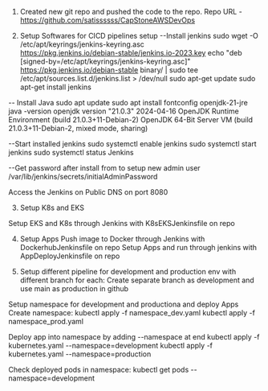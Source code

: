 1. Created new git repo and pushed the code to the repo.
Repo URL - https://github.com/satissssss/CapStoneAWSDevOps

2. Setup Softwares for CICD pipelines setup
--Install jenkins
sudo wget -O /etc/apt/keyrings/jenkins-keyring.asc \
  https://pkg.jenkins.io/debian-stable/jenkins.io-2023.key
echo "deb [signed-by=/etc/apt/keyrings/jenkins-keyring.asc]" \
  https://pkg.jenkins.io/debian-stable binary/ | sudo tee \
  /etc/apt/sources.list.d/jenkins.list > /dev/null
sudo apt-get update
sudo apt-get install jenkins

-- Install Java
sudo apt update
sudo apt install fontconfig openjdk-21-jre
java -version
openjdk version "21.0.3" 2024-04-16
OpenJDK Runtime Environment (build 21.0.3+11-Debian-2)
OpenJDK 64-Bit Server VM (build 21.0.3+11-Debian-2, mixed mode, sharing)

--Start installed jenkins
sudo systemctl enable jenkins
sudo systemctl start jenkins
sudo systemctl status Jenkins

--Get password after install from to setup new admin user
 /var/lib/jenkins/secrets/initialAdminPassword

Access the Jenkins on Public DNS on port 8080

3. Setup K8s and EKS

Setup EKS and K8s through Jenkins with K8sEKSJenkinsfile on repo

4. Setup Apps
Push image to Docker through Jenkins with DockerhubJenkinsfile on repo
Setup Apps and run through jenkins with AppDeployJenkinsfile on repo

5. Setup different pipeline for development and production env with different branch for each:
Create separate branch as development and use main as production in github

Setup namespace for development and productiona and deploy Apps
Create namespace:
kubectl apply -f namespace_dev.yaml
kubectl apply -f namespace_prod.yaml

Deploy app into namespace by adding --namespace at end
kubectl apply -f kubernetes.yaml --namespace=development
kubectl apply -f kubernetes.yaml --namespace=production

Check deployed pods in namespace:
kubectl get pods --namespace=development




